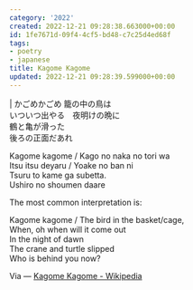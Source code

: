 ```yaml
---
category: '2022'
created: 2022-12-21 09:28:38.663000+00:00
id: 1fe7671d-09f4-4cf5-bd48-c7c25d4ed68f
tags:
- poetry
- japanese
title: Kagome Kagome
updated: 2022-12-21 09:28:39.599000+00:00
---
```

   
|  かごめかごめ 籠の中の鳥は     
いついつ出やる　夜明けの晩に     
鶴と亀が滑った     
後ろの正面だあれ    
   
Kagome kagome / Kago no naka no tori wa     
Itsu itsu deyaru / Yoake no ban ni     
Tsuru to kame ga subetta.     
Ushiro no shoumen daare    
   
The most common interpretation is:   
   
Kagome kagome / The bird in the basket/cage,     
When, oh when will it come out     
In the night of dawn     
The crane and turtle slipped     
Who is behind you now?   
   
Via — [Kagome Kagome - Wikipedia](https://en.wikipedia.org/wiki/Kagome_Kagome)